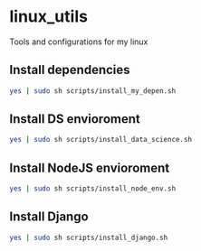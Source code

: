 # linux_utils

Tools and configurations for my linux

## Install dependencies

```bash
yes | sudo sh scripts/install_my_depen.sh
```

## Install DS envioroment

```bash
yes | sudo sh scripts/install_data_science.sh
```

## Install NodeJS envioroment

```bash
yes | sudo sh scripts/install_node_env.sh
```

## Install Django

```bash
yes | sudo sh scripts/install_django.sh
```

